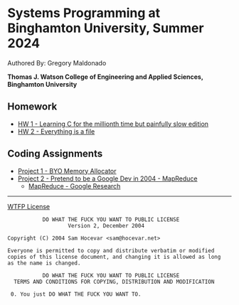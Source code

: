 # Systems Programming at Binghamton University, Summer 2024

Authored By: Gregory Maldonado

<b>Thomas J. Watson College of Engineering and Applied Sciences, Binghamton University</b>

## Homework
 * [HW 1 - Learning C for the millionth time but painfully slow edition](./hw1)
 * [HW 2 - Everything is a file](./hw2)

## Coding Assignments
 * [Project 1 - BYO Memory Allocator](./gmalloc)
 * [Project 2 - Pretend to be a Google Dev in 2004 - MapReduce](./mapreduce)
    * [MapReduce - Google Research](https://research.google/pubs/mapreduce-simplified-data-processing-on-large-clusters/)

---

[WTFP License](http://www.wtfpl.net)
```
           DO WHAT THE FUCK YOU WANT TO PUBLIC LICENSE
                   Version 2, December 2004
 
Copyright (C) 2004 Sam Hocevar <sam@hocevar.net>

Everyone is permitted to copy and distribute verbatim or modified
copies of this license document, and changing it is allowed as long
as the name is changed.
 
           DO WHAT THE FUCK YOU WANT TO PUBLIC LICENSE
  TERMS AND CONDITIONS FOR COPYING, DISTRIBUTION AND MODIFICATION

 0. You just DO WHAT THE FUCK YOU WANT TO.
```
